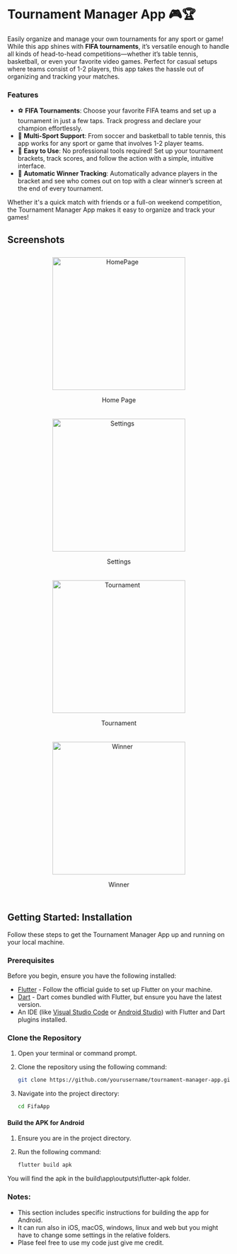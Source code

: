 # Tournament Manager App 🎮🏆

Easily organize and manage your own tournaments for any sport or game! While this app shines with **FIFA tournaments**, it’s versatile enough to handle all kinds of head-to-head competitions—whether it’s table tennis, basketball, or even your favorite video games. Perfect for casual setups where teams consist of 1-2 players, this app takes the hassle out of organizing and tracking your matches.

### Features
- ⚽ **FIFA Tournaments**: Choose your favorite FIFA teams and set up a tournament in just a few taps. Track progress and declare your champion effortlessly.
- 🏀 **Multi-Sport Support**: From soccer and basketball to table tennis, this app works for any sport or game that involves 1-2 player teams.
- 🎉 **Easy to Use**: No professional tools required! Set up your tournament brackets, track scores, and follow the action with a simple, intuitive interface.
- 🏅 **Automatic Winner Tracking**: Automatically advance players in the bracket and see who comes out on top with a clear winner’s screen at the end of every tournament.

Whether it's a quick match with friends or a full-on weekend competition, the Tournament Manager App makes it easy to organize and track your games!

## Screenshots

<div style="display: flex; flex-wrap: wrap; justify-content: space-around;">
  <div style="margin: 10px; text-align: center;">
    <img src="/screenshot/homepage.jpg" alt="HomePage" width="300px"/>
    <p>Home Page</p>
  </div>
  <div style="margin: 10px; text-align: center;">
    <img src="/screenshot/settings.jpg" alt="Settings" width="300px"/>
    <p>Settings</p>
  </div>
  <div style="margin: 10px; text-align: center;">
    <img src="/screenshot/tournament.jpg" alt="Tournament" width="300px"/>
    <p>Tournament</p>
  </div>
  <div style="margin: 10px; text-align: center;">
    <img src="/screenshot/winner.jpg" alt="Winner" width="300px"/>
    <p>Winner</p>
  </div>
</div>

## Getting Started: Installation

Follow these steps to get the Tournament Manager App up and running on your local machine.

### Prerequisites

Before you begin, ensure you have the following installed:

- [Flutter](https://flutter.dev/docs/get-started/install) - Follow the official guide to set up Flutter on your machine.
- [Dart](https://dart.dev/get-dart) - Dart comes bundled with Flutter, but ensure you have the latest version.
- An IDE (like [Visual Studio Code](https://code.visualstudio.com/) or [Android Studio](https://developer.android.com/studio)) with Flutter and Dart plugins installed.

### Clone the Repository

1. Open your terminal or command prompt.
2. Clone the repository using the following command:

   ```bash
   git clone https://github.com/yourusername/tournament-manager-app.git

3. Navigate into the project directory:

    ```bash
    cd FifaApp

#### Build the APK for Android

1. Ensure you are in the project directory.
2. Run the following command:

   ```bash
   flutter build apk

You will find the apk in the build\app\outputs\flutter-apk folder.

### Notes:
- This section includes specific instructions for building the app for Android. 
- It can run also in iOS, macOS, windows, linux and web but you might have to change some settings in the relative folders.
- Plase feel free to use my code just give me credit. 

